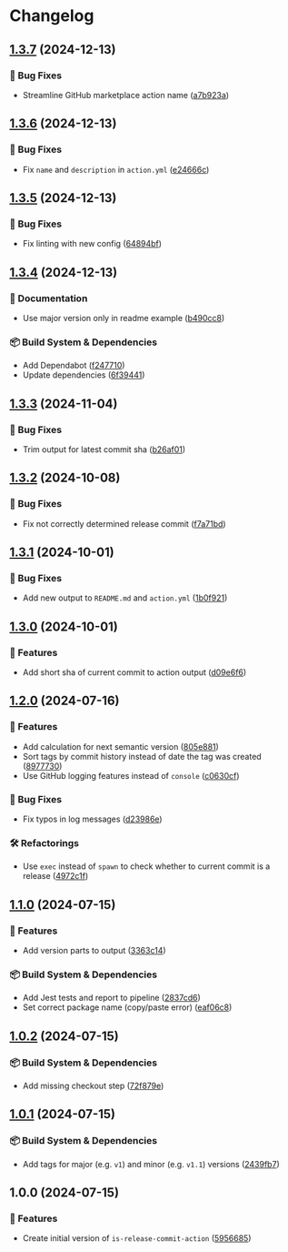 # Changelog

## [1.3.7](https://github.com/NiverEngineering/is-release-commit-action/compare/v1.3.6...v1.3.7) (2024-12-13)


### 🐛 Bug Fixes

* Streamline GitHub marketplace action name ([a7b923a](https://github.com/NiverEngineering/is-release-commit-action/commit/a7b923ab04693e77b40adc7193b08db13cf90a3f))

## [1.3.6](https://github.com/NiverEngineering/is-release-commit-action/compare/v1.3.5...v1.3.6) (2024-12-13)


### 🐛 Bug Fixes

* Fix `name` and `description` in `action.yml` ([e24666c](https://github.com/NiverEngineering/is-release-commit-action/commit/e24666c63e6b13811e1a591e23a8a1950e19e7d0))

## [1.3.5](https://github.com/NiverEngineering/is-release-commit-action/compare/v1.3.4...v1.3.5) (2024-12-13)


### 🐛 Bug Fixes

* Fix linting with new config ([64894bf](https://github.com/NiverEngineering/is-release-commit-action/commit/64894bf88b53eee295e72c088de5c3c73c4431f5))

## [1.3.4](https://github.com/NiverEngineering/is-release-commit-action/compare/v1.3.3...v1.3.4) (2024-12-13)


### 📖 Documentation

* Use major version only in readme example ([b490cc8](https://github.com/NiverEngineering/is-release-commit-action/commit/b490cc89672eb670343da5c019aa73437e9a701c))


### 📦 Build System & Dependencies

* Add Dependabot ([f247710](https://github.com/NiverEngineering/is-release-commit-action/commit/f2477109afb0f9c72edbcde38ca82c74b0e2a295))
* Update dependencies ([6f39441](https://github.com/NiverEngineering/is-release-commit-action/commit/6f39441e556fddba12210969416cf69a510f0c2e))

## [1.3.3](https://github.com/NiverEngineering/is-release-commit-action/compare/v1.3.2...v1.3.3) (2024-11-04)


### 🐛 Bug Fixes

* Trim output for latest commit sha ([b26af01](https://github.com/NiverEngineering/is-release-commit-action/commit/b26af0186b10899e726ea4f0afefe44446fcbda7))

## [1.3.2](https://github.com/NiverEngineering/is-release-commit-action/compare/v1.3.1...v1.3.2) (2024-10-08)


### 🐛 Bug Fixes

* Fix not correctly determined release commit ([f7a71bd](https://github.com/NiverEngineering/is-release-commit-action/commit/f7a71bdfca3a30eefa18ff6745d84057921375f2))

## [1.3.1](https://github.com/NiverEngineering/is-release-commit-action/compare/v1.3.0...v1.3.1) (2024-10-01)


### 🐛 Bug Fixes

* Add new output to `README.md` and `action.yml` ([1b0f921](https://github.com/NiverEngineering/is-release-commit-action/commit/1b0f921be6531bf6adac8ff58f2e22bd08841f4a))

## [1.3.0](https://github.com/NiverEngineering/is-release-commit-action/compare/v1.2.0...v1.3.0) (2024-10-01)


### 🚀 Features

* Add short sha of current commit to action output ([d09e6f6](https://github.com/NiverEngineering/is-release-commit-action/commit/d09e6f62030896783928c532c54421dfd89337c9))

## [1.2.0](https://github.com/NiverEngineering/is-release-commit-action/compare/v1.1.0...v1.2.0) (2024-07-16)


### 🚀 Features

* Add calculation for next semantic version ([805e881](https://github.com/NiverEngineering/is-release-commit-action/commit/805e8819671451bff451138d8b0868f5471aad7e))
* Sort tags by commit history instead of date the tag was created ([8977730](https://github.com/NiverEngineering/is-release-commit-action/commit/89777302940070b0b3a9e5aeac2b6de52acf7b82))
* Use GitHub logging features instead of `console` ([c0630cf](https://github.com/NiverEngineering/is-release-commit-action/commit/c0630cf6e6b2a77437a32506f4cbf9d8082a5f11))


### 🐛 Bug Fixes

* Fix typos in log messages ([d23986e](https://github.com/NiverEngineering/is-release-commit-action/commit/d23986e2717c2ce0597236a36723c97c0eea8d88))


### 🛠 Refactorings

* Use `exec` instead of `spawn` to check whether to current commit is a release ([4972c1f](https://github.com/NiverEngineering/is-release-commit-action/commit/4972c1fb71fc137b9015bab7a866f0466d6e9139))

## [1.1.0](https://github.com/NiverEngineering/is-release-commit-action/compare/v1.0.2...v1.1.0) (2024-07-15)


### 🚀 Features

* Add version parts to output ([3363c14](https://github.com/NiverEngineering/is-release-commit-action/commit/3363c14495508999c26f839bf81b4e04767b2961))


### 📦 Build System & Dependencies

* Add Jest tests and report to pipeline ([2837cd6](https://github.com/NiverEngineering/is-release-commit-action/commit/2837cd65f70f4a1f3fe81c10d5f8b59157776433))
* Set correct package name (copy/paste error) ([eaf06c8](https://github.com/NiverEngineering/is-release-commit-action/commit/eaf06c8585610a115dc0dc9747801740702b444b))

## [1.0.2](https://github.com/NiverEngineering/is-release-commit-action/compare/v1.0.1...v1.0.2) (2024-07-15)


### 📦 Build System & Dependencies

* Add missing checkout step ([72f879e](https://github.com/NiverEngineering/is-release-commit-action/commit/72f879eec97c2c0cb8a7a0e3aab1f0b0be6c0257))

## [1.0.1](https://github.com/NiverEngineering/is-release-commit-action/compare/v1.0.0...v1.0.1) (2024-07-15)


### 📦 Build System & Dependencies

* Add tags for major (e.g. `v1`) and minor (e.g. `v1.1`) versions ([2439fb7](https://github.com/NiverEngineering/is-release-commit-action/commit/2439fb790932a348bb06f196f580f7f129508642))

## 1.0.0 (2024-07-15)


### 🚀 Features

* Create initial version of `is-release-commit-action` ([5956685](https://github.com/NiverEngineering/is-release-commit-action/commit/595668561f390ab878be9503fbd41cc652f11709))
